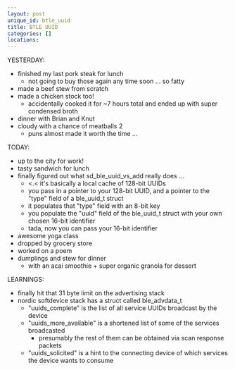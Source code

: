 ```yaml
---
layout: post
unique_id: btle_uuid
title: BTLE UUID
categories: []
locations: 
---
```


YESTERDAY:
* finished my last pork steak for lunch
  * not going to buy those again any time soon ... so fatty
* made a beef stew from scratch
* made a chicken stock too!
  * accidentally cooked it for ~7 hours total and ended up with super condensed broth
* dinner with Brian and Knut
* cloudy with a chance of meatballs 2
  * puns almost made it worth the time ...

TODAY:
* up to the city for work!
* tasty sandwich for lunch
* finally figured out what sd_ble_uuid_vs_add really does ...
  * <.< it's basically a local cache of 128-bit UUIDs
  * you pass in a pointer to your 128-bit UUID, and a pointer to the "type" field of a ble_uuid_t struct
  * it populates that "type" field with an 8-bit key
  * you populate the "uuid" field of the ble_uuid_t struct with your own chosen 16-bit identifier
  * tada, now you can pass your 16-bit identifier
* awesome yoga class
* dropped by grocery store
* worked on a poem
* dumplings and stew for dinner
  * with an acai smoothie + super organic granola for dessert

LEARNINGS:
* finally hit that 31 byte limit on the advertising stack
* nordic softdevice stack has a struct called ble_advdata_t
  * "uuids_complete" is the list of all service UUIDs broadcast by the device
  * "uuids_more_available" is a shortened list of some of the services broadcasted
    * presumably the rest of them can be obtained via scan response packets
  * "uuids_solicited" is a hint to the connecting device of which services the device wants to consume

